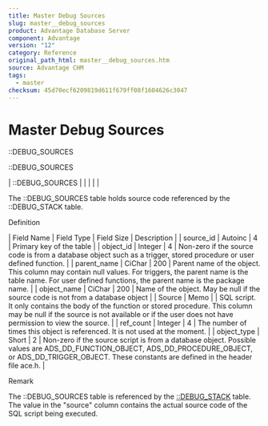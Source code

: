 ```yaml
---
title: Master Debug Sources
slug: master__debug_sources
product: Advantage Database Server
component: Advantage
version: "12"
category: Reference
original_path_html: master__debug_sources.htm
source: Advantage CHM
tags:
  - master
checksum: 45d70ecf6209819d611f679ff08f1604626c3047
---
```


# Master Debug Sources

::DEBUG\_SOURCES

::DEBUG\_SOURCES

| ::DEBUG\_SOURCES |  |  |  |  |

The ::DEBUG\_SOURCES table holds source code referenced by the ::DEBUG\_STACK table.

Definition

| Field Name | Field Type | Field Size | Description |
| source\_id | Autoinc | 4 | Primary key of the table |
| object\_id | Integer | 4 | Non-zero if the source code is from a database object such as a trigger, stored procedure or user defined function. |
| parent\_name | CiChar | 200 | Parent name of the object. This column may contain null values. For triggers, the parent name is the table name. For user defined functions, the parent name is the package name. |
| object\_name | CiChar | 200 | Name of the object. May be null if the source code is not from a database object |
| Source | Memo |  | SQL script. It only contains the body of the function or stored procedure. This column may be null if the source is not available or if the user does not have permission to view the source. |
| ref\_count | Integer | 4 | The number of times this object is referenced. It is not used at the moment. |
| object\_type | Short | 2 | Non-zero if the source script is from a database object. Possible values are ADS\_DD\_FUNCTION\_OBJECT, ADS\_DD\_PROCEDURE\_OBJECT, or ADS\_DD\_TRIGGER\_OBJECT. These constants are defined in the header file ace.h. |

Remark

The ::DEBUG\_SOURCES table is referenced by the [::DEBUG\_STACK](master__debug_stack.md) table. The value in the "source" column contains the actual source code of the SQL script being executed.
